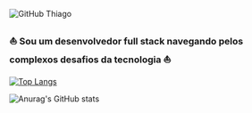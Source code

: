 ![GitHub Thiago](https://github.com/Thiago0808/Thiago0808/assets/141963700/7b592df8-5510-4019-9f87-22af1c869f24)

### ⛵ Sou um desenvolvedor full stack navegando pelos complexos desafios da tecnologia ⛵
[![Top Langs](https://github-readme-stats-git-masterrstaa-rickstaa.vercel.app/api/top-langs/?username=Thiago0808&theme=dracula&layout=pie)](https://github.com/anuraghazra/github-readme-stats&locale=pt-br)

![Anurag's GitHub stats](https://github-readme-stats.vercel.app/api?username=Thiago0808&show_icons=true&hide_rank=true&include_all_commits=true&locale=pt-br&theme=dracula&hide=prs,contribs)

<!--
**Thiago0808/Thiago0808** is a ✨ _special_ ✨ repository because its `README.md` (this file) appears on your GitHub profile.

Here are some ideas to get you started:

- 🔭 I’m currently working on ...
- 🌱 I’m currently learning ...
- 👯 I’m looking to collaborate on ...
- 🤔 I’m looking for help with ...
- 💬 Ask me about ...
- 📫 How to reach me: ...
- 😄 Pronouns: ...
- ⚡ Fun fact: ...
-->

